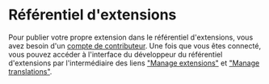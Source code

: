 # Référentiel d'extensions

Pour publier votre propre extension dans le référentiel d'extensions, vous avez
besoin d'un [compte de contributeur][1]. Une fois que vous êtes connecté, vous
pouvez accéder à l'interface du développeur du référentiel d'extensions
par l'intermédiaire des liens ["Manage extensions"][2] et ["Manage translations"][3].


[1]: https://contao.org/en/login.html
[2]: https://contao.org/en/manage-extensions.html
[3]: https://contao.org/en/manage-translations.html
